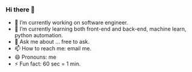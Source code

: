 ### Hi there 👋

- 🔭 I’m currently working on software engineer.
- 🌱 I’m currently learning both front-end and back-end, machine learn, python automation.
- 💬 Ask me about ... free to ask.
- 📫 How to reach me: email me.
- 😄 Pronouns: me
- ⚡ Fun fact: 60 sec = 1 min.
